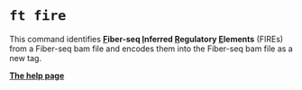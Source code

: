 # `ft fire`

This command identifies **<ins>F</ins>iber-seq <ins>I</ins>nferred <ins>R</ins>egulatory <ins>E</ins>lements** (FIREs) from a Fiber-seq bam file and encodes them into the Fiber-seq bam file as a new tag.


[**The help page**](../help.md#ft-fire)